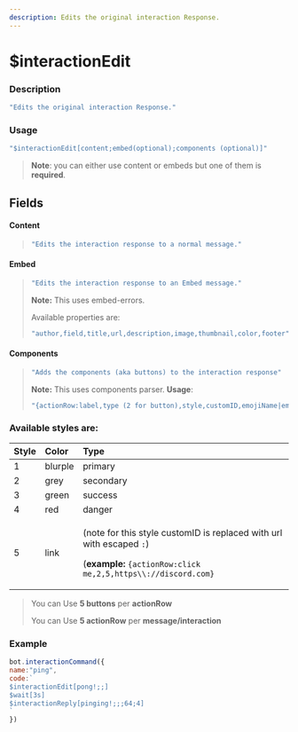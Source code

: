 ```yaml
---
description: Edits the original interaction Response.
---
```


# $interactionEdit

### Description

```javascript
"Edits the original interaction Response."
```

### Usage

```javascript
"$interactionEdit[content;embed(optional);components (optional)]"
```

> **Note**: you can either use content or embeds but one of them is **required**.

## Fields

#### Content

> ```javascript
> "Edits the interaction response to a normal message."
> ```

#### Embed

> ```javascript
> "Edits the interaction response to an Embed message."
> ```
>
> **Note:** This uses embed-errors.
>
> Available properties are:
>
> ```javascript
> "author,field,title,url,description,image,thumbnail,color,footer"
> ```

#### Components

> ```javascript
> "Adds the components (aka buttons) to the interaction response"
> ```
>
> **Note:** This uses components parser. **Usage**:
>
> ```javascript
> "{actionRow:label,type (2 for button),style,customID,emojiName|emojiID|animated(true/false)(optional),disabled(true/false)(optional):...}"
> ```

### Available styles are:

<table>
  <thead>
    <tr>
      <th style="text-align:left">Style</th>
      <th style="text-align:left">Color</th>
      <th style="text-align:left">Type</th>
    </tr>
  </thead>
  <tbody>
    <tr>
      <td style="text-align:left">1</td>
      <td style="text-align:left">blurple</td>
      <td style="text-align:left">primary</td>
    </tr>
    <tr>
      <td style="text-align:left">2</td>
      <td style="text-align:left">grey</td>
      <td style="text-align:left">secondary</td>
    </tr>
    <tr>
      <td style="text-align:left">3</td>
      <td style="text-align:left">green</td>
      <td style="text-align:left">success</td>
    </tr>
    <tr>
      <td style="text-align:left">4</td>
      <td style="text-align:left">red</td>
      <td style="text-align:left">danger</td>
    </tr>
    <tr>
      <td style="text-align:left">5</td>
      <td style="text-align:left">link</td>
      <td style="text-align:left">
        <p>(note for this style customID is replaced with url with escaped <code>:</code>)</p>
        <p>(<b>example:</b>  <code>{actionRow:click me,2,5,https\\://discord.com}</code>
        </p>
      </td>
    </tr>
  </tbody>
</table>

> You can Use **5 buttons** per **actionRow**
>
> You can Use **5 actionRow** per **message/interaction**

### Example

```javascript
bot.interactionCommand({
name:"ping",
code:`
$interactionEdit[pong!;;]
$wait[3s]
$interactionReply[pinging!;;;64;4]
`
})
```
